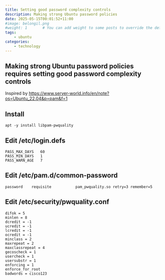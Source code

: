 ```yaml
---
title: Setting good password complexity controls
description: Making strong Ubuntu password policies
date: 2025-05-15T00:01:52+11:00
#image: belongil.png
#weight: 1       # You can add weight to some posts to override the default sorting (date descending)
tags: 
    - ubuntu
categories:
    - technology
---
```


## Making strong Ubuntu password policies requires setting good password complexity controls

Inspired by https://www.server-world.info/en/note?os=Ubuntu_22.04&p=pam&f=1

## Install 
```
apt -y install libpam-pwquality
```

## Edit  /etc/login.defs
```
PASS_MAX_DAYS	60
PASS_MIN_DAYS	1
PASS_WARN_AGE	7
```

## Edit /etc/pam.d/common-password
```
password	requisite			pam_pwquality.so retry=3 remember=5
```

## Edit /etc/security/pwquality.conf
```
difok = 5
minlen = 8
dcredit = -1
ucredit = -1
lcredit = -1
ocredit = -1
minclass = 2
maxrepeat = 2
maxclassrepeat = 4
gecoscheck = 1
usercheck = 1
usersubstr = 1
enforcing = 1
enforce_for_root
badwords = cisco123
```

